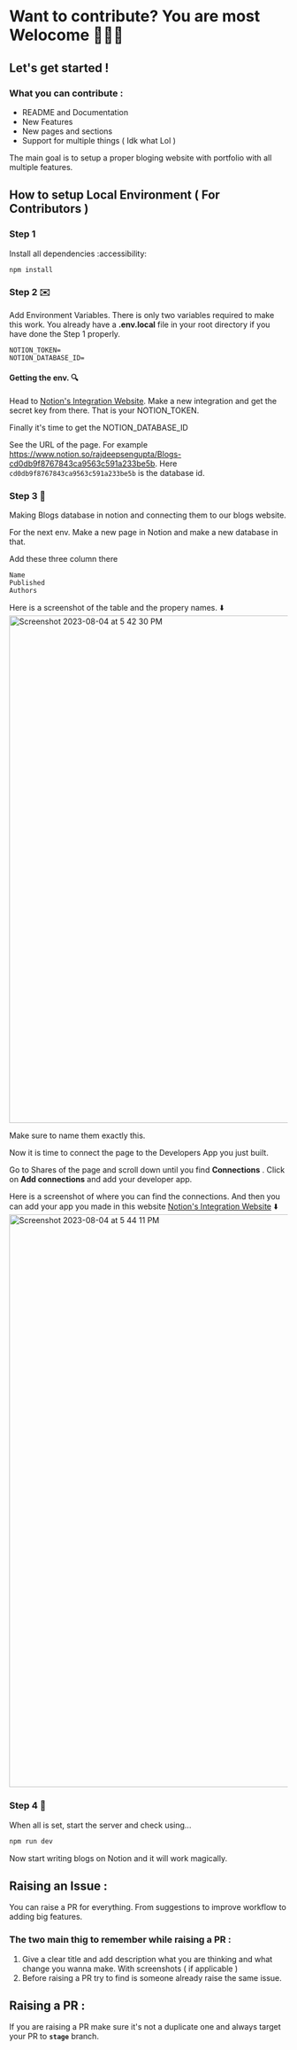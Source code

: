 # Want to contribute? You are most Welocome 🙋‍♂️🙋
## Let's get started ! 

### What you can contribute :
- README and Documentation
- New Features
- New pages and sections
- Support for multiple things ( Idk what Lol )

The main goal is to setup a proper bloging website with portfolio with all multiple features.

## How to setup Local Environment ( For Contributors )

### Step 1

Install all dependencies :accessibility:

```
npm install
``` 

### Step 2 ✉️

Add Environment Variables. There is only two variables required to make this work. You already have a **.env.local** file in your root directory if you have done the Step 1 properly.
```
NOTION_TOKEN=
NOTION_DATABASE_ID=
```

#### Getting the env. 🔍
Head to [Notion's Integration Website](https://www.notion.so/my-integrations). Make a new integration and get the secret key from there. That is your NOTION_TOKEN.

Finally it's time to get the NOTION_DATABASE_ID

See the URL of the page. For example https://www.notion.so/rajdeepsengupta/Blogs-cd0db9f8767843ca9563c591a233be5b. Here `cd0db9f8767843ca9563c591a233be5b` is the database id.

### Step 3 🤝

Making Blogs database in notion and connecting them to our blogs website.


For the next env. Make a new page in Notion and make a new database in that. 

Add these three column there
```
Name
Published
Authors
```
Here is a screenshot of the table and the propery names. ⬇️
<img width="916" alt="Screenshot 2023-08-04 at 5 42 30 PM" src="https://github.com/Rajdip019/portfolio/assets/91758830/420a1659-cf92-4ef3-9a3b-82d5f952afc1">


Make sure to name them exactly this.

Now it is time to connect the page to the Developers App you just built.

Go to Shares of the page and scroll down until you find **Connections** . Click on **Add connections** and add your developer app. 

Here is a screenshot of where you can find the connections. And then you can add your app you made in this website [Notion's Integration Website](https://www.notion.so/my-integrations) ⬇️
<img width="1034" alt="Screenshot 2023-08-04 at 5 44 11 PM" src="https://github.com/Rajdip019/portfolio/assets/91758830/39babb13-9f74-4278-a6c9-720acbefa40f">

### Step 4 🏃
When all is set, start the server and check using...

```bash
npm run dev
```

Now start writing blogs on Notion and it will work magically.  

## Raising an Issue :
You can raise a PR for everything. From suggestions to improve workflow to adding big features. 

### The two main thig to remember while raising a PR :
1. Give a clear title and add description what you are thinking and what change you wanna make. With screenshots ( if applicable )
2. Before raising a PR try to find is someone already raise the same issue.

## Raising a PR :
If you are raising a PR make sure it's not a duplicate one and always target your PR to **`stage`** branch.
